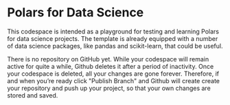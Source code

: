 # Polars for Data Science

This codespace is intended as a playground for testing and learning Polars for data science projects. The template is already equipped with a number of data science packages, like pandas and scikit-learn, that could be useful. 

There is no repository on GitHub yet. While your codespace will remain active for quite a while, Github deletes it after a period of inactivity. Once your codespace is deleted, all your changes are gone forever.  Therefore, if and when you’re ready click "Publish Branch" and Github will create create your repository and push up your project, so that your own changes are stored and saved. 
